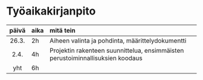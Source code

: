 # Työaikakirjanpito

| päivä | aika | mitä tein  |
| :----:|:-----| :-----|
| 26.3. | 2h   | Aiheen valinta ja pohdinta, määrittelydokumentti |
| 2.4.  | 4h   | Projektin rakenteen suunnittelua, ensimmäisten perustoiminnallisuksien koodaus |
| yht   | 6h   | |
